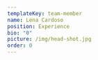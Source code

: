 ```yaml
---
templateKey: team-member
name: Lena Cardoso
position: Experience
bio: "0"
picture: /img/head-shot.jpg
order: 0
---
```

